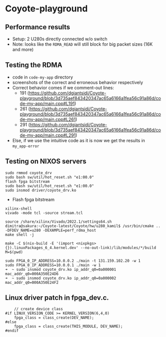 # Coyote-playground

## Performance results 
- Setup: 2 U280s directly connected w/o switch
- Note: looks like the `RDMA_READ` will still block for big packet sizes (16K and more)


## Testing the RDMA
- code in `code-my-app` directory
- screenshots of the correct and erroneous behavior respectively
- Correct behavior comes if we comment-out lines: 
	- 191 (https://github.com/dgiantsidi/Coyote-playground/blob/3d735aef843420347ac65a6166a1fea56c91a86d/code-my-app/main.cpp#L191) 
	- 261 (https://github.com/dgiantsidi/Coyote-playground/blob/3d735aef843420347ac65a6166a1fea56c91a86d/code-my-app/main.cpp#L261) 
	- 291 (https://github.com/dgiantsidi/Coyote-playground/blob/3d735aef843420347ac65a6166a1fea56c91a86d/code-my-app/main.cpp#L291)
- Else, if we use the intuitive code as it is now we get the results in `my_app-error`


## Testing on NIXOS servers
```
sudo rmmod coyote_drv
sudo bash sw/util/hot_reset.sh "e1:00.0"
flash fpga bitstream
sudo bash sw/util/hot_reset.sh "e1:00.0"
sudo insmod driver/coyote_drv.ko
```

- Flash fpga bitstream
```
xilinx-shell
vivado -mode tcl -source stream.tcl
```

```
source /share/xilinx/Vivado/2022.1/settings64.sh
dimitra@sakura:~/Coyote-latest/Coyote/hw/u280_kamil$ /usr/bin/cmake .. -DFDEV_NAME=u280 -DEXAMPLE=perf_rdma_host
make shell -j
```

```
make -C $(nix-build -E '(import <nixpkgs> {}).linuxPackages_6_4.kernel.dev' --no-out-link)/lib/modules/*/build M=$(pwd)
```

```
sudo FPGA_0_IP_ADDRESS=10.0.0.2 ./main -t 131.159.102.20 -w 1
sudo FPGA_0_IP_ADDRESS=10.0.0.1 ./main -w 1 
➜  ~ sudo insmod coyote_drv.ko ip_addr_q0=0a000001 mac_addr_q0=000A350E24D6
➜  ~ sudo insmod coyote_drv.ko ip_addr_q0=0a000002 mac_addr_q0=000A350E24F2
```

## Linux driver patch in fpga_dev.c.
```
    // create device class
#if LINUX_VERSION_CODE >= KERNEL_VERSION(6,4,0)
    fpga_class = class_create(DEV_NAME);
#else 
    fpga_class = class_create(THIS_MODULE, DEV_NAME);
#endif
```
